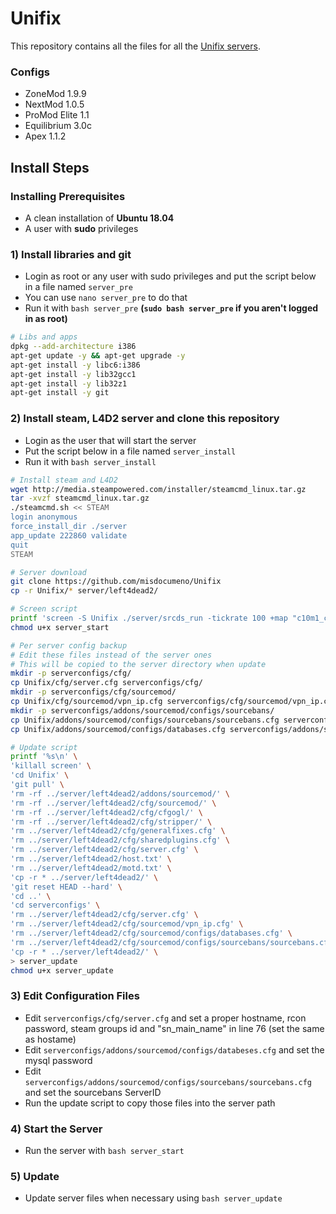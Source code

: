 # Unifix
This repository contains all the files for all the [Unifix servers](https://steamcommunity.com/groups/UnifixServers).

### Configs
- ZoneMod 1.9.9
- NextMod 1.0.5
- ProMod Elite 1.1
- Equilibrium 3.0c
- Apex 1.1.2


## Install Steps

### Installing Prerequisites
- A clean installation of **Ubuntu 18.04**
- A user with **sudo** privileges

### 1) Install libraries and git
- Login as root or any user with sudo privileges and put the script below in a file named `server_pre`
- You can use `nano server_pre` to do that
- Run it with `bash server_pre` **(`sudo bash server_pre` if you aren't logged in as root)**

```bash
# Libs and apps
dpkg --add-architecture i386
apt-get update -y && apt-get upgrade -y
apt-get install -y libc6:i386
apt-get install -y lib32gcc1
apt-get install -y lib32z1
apt-get install -y git
```

### 2) Install steam, L4D2 server and clone this repository
- Login as the user that will start the server
- Put the script below in a file named `server_install`
- Run it with `bash server_install`

```bash
# Install steam and L4D2
wget http://media.steampowered.com/installer/steamcmd_linux.tar.gz
tar -xvzf steamcmd_linux.tar.gz
./steamcmd.sh << STEAM
login anonymous
force_install_dir ./server
app_update 222860 validate
quit
STEAM

# Server download
git clone https://github.com/misdocumeno/Unifix
cp -r Unifix/* server/left4dead2/

# Screen script
printf 'screen -S Unifix ./server/srcds_run -tickrate 100 +map "c10m1_caves" +sv_clockcorrection_msecs 15 -timeout 10 +ip 0.0.0.0 -port 27015 +precache_all_survivors 1' > server_start
chmod u+x server_start

# Per server config backup
# Edit these files instead of the server ones
# This will be copied to the server directory when update
mkdir -p serverconfigs/cfg/
cp Unifix/cfg/server.cfg serverconfigs/cfg/
mkdir -p serverconfigs/cfg/sourcemod/
cp Unifix/cfg/sourcemod/vpn_ip.cfg serverconfigs/cfg/sourcemod/vpn_ip.cfg
mkdir -p serverconfigs/addons/sourcemod/configs/sourcebans/
cp Unifix/addons/sourcemod/configs/sourcebans/sourcebans.cfg serverconfigs/addons/sourcemod/configs/sourcebans/
cp Unifix/addons/sourcemod/configs/databases.cfg serverconfigs/addons/sourcemod/configs/

# Update script
printf '%s\n' \
'killall screen' \
'cd Unifix' \
'git pull' \
'rm -rf ../server/left4dead2/addons/sourcemod/' \
'rm -rf ../server/left4dead2/cfg/sourcemod/' \
'rm -rf ../server/left4dead2/cfg/cfgogl/' \
'rm -rf ../server/left4dead2/cfg/stripper/' \
'rm ../server/left4dead2/cfg/generalfixes.cfg' \
'rm ../server/left4dead2/cfg/sharedplugins.cfg' \
'rm ../server/left4dead2/cfg/server.cfg' \
'rm ../server/left4dead2/host.txt' \
'rm ../server/left4dead2/motd.txt' \
'cp -r * ../server/left4dead2/' \
'git reset HEAD --hard' \
'cd ..' \
'cd serverconfigs' \
'rm ../server/left4dead2/cfg/server.cfg' \
'rm ../server/left4dead2/cfg/sourcemod/vpn_ip.cfg' \
'rm ../server/left4dead2/cfg/sourcemod/configs/databases.cfg' \
'rm ../server/left4dead2/cfg/sourcemod/configs/sourcebans/sourcebans.cfg' \
'cp -r * ../server/left4dead2/' \
> server_update
chmod u+x server_update
```

### 3) Edit Configuration Files
- Edit `serverconfigs/cfg/server.cfg` and set a proper hostname, rcon password, steam groups id and "sn_main_name" in line 76 (set the same as hostame)
- Edit `serverconfigs/addons/sourcemod/configs/databeses.cfg` and set the mysql password
- Edit `serverconfigs/addons/sourcemod/configs/sourcebans/sourcebans.cfg` and set the sourcebans ServerID
- Run the update script to copy those files into the server path

### 4) Start the Server
- Run the server with `bash server_start`

### 5) Update
- Update server files when necessary using `bash server_update`
